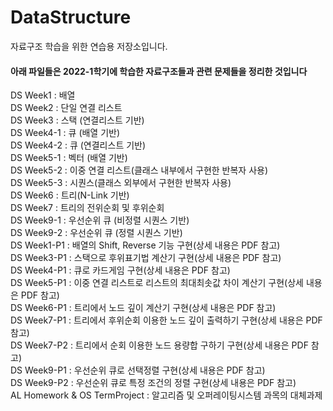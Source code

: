 # DataStructure
자료구조 학습을 위한 연습용 저장소입니다.

<h4>아래 파일들은 2022-1학기에 학습한 자료구조들과 관련 문제들을 정리한 것입니다</h4>
DS Week1 : 배열<br />
DS Week2 : 단일 연결 리스트<br />
DS Week3 : 스택 (연결리스트 기반)<br />
DS Week4-1 : 큐 (배열 기반)<br />
DS Week4-2 : 큐 (연결리스트 기반)<br />
DS Week5-1 : 벡터 (배열 기반)<br />
DS Week5-2 : 이중 연결 리스트(클래스 내부에서 구현한 반복자 사용)<br />
DS Week5-3 : 시퀀스(클래스 외부에서 구현한 반복자 사용)<br />
DS Week6 : 트리(N-Link 기반)<br />
DS Week7 : 트리의 전위순회 및 후위순회<br />
DS Week9-1 : 우선순위 큐 (비정렬 시퀀스 기반)<br />
DS Week9-2 : 우선순위 큐 (정렬 시퀀스 기반)<br />
DS Week1-P1 : 배열의 Shift, Reverse 기능 구현(상세 내용은 PDF 참고)<br />
DS Week3-P1 : 스택으로 후위표기법 계산기 구현(상세 내용은 PDF 참고)<br />
DS Week4-P1 : 큐로 카드게임 구현(상세 내용은 PDF 참고)<br />
DS Week5-P1 : 이중 연결 리스트로 리스트의 최대최솟값 차이 계산기 구현(상세 내용은 PDF 참고)<br />
DS Week6-P1 : 트리에서 노드 깊이 계산기 구현(상세 내용은 PDF 참고)<br />
DS Week7-P1 : 트리에서 후위순회 이용한 노드 깊이 출력하기 구현(상세 내용은 PDF 참고)<br />
DS Week7-P2 : 트리에서 순회 이용한 노드 용량합 구하기 구현(상세 내용은 PDF 참고)<br />
DS Week9-P1 : 우선순위 큐로 선택정렬 구현(상세 내용은 PDF 참고)<br />
DS Week9-P2 : 우선순위 큐로 특정 조건의 정렬 구현(상세 내용은 PDF 참고)<br />
AL Homework & OS TermProject : 알고리즘 및 오퍼레이팅시스템 과목의 대체과제<br />